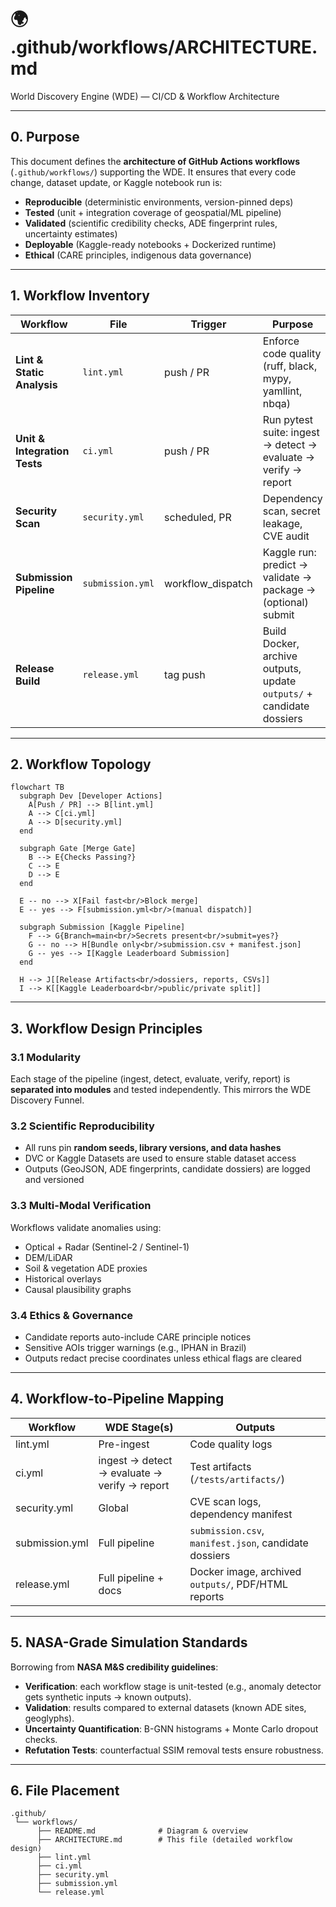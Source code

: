 # 🌍 .github/workflows/ARCHITECTURE.md

World Discovery Engine (WDE) — CI/CD & Workflow Architecture

---

## 0. Purpose

This document defines the **architecture of GitHub Actions workflows** (`.github/workflows/`) supporting the WDE.
It ensures that every code change, dataset update, or Kaggle notebook run is:

* **Reproducible** (deterministic environments, version-pinned deps)
* **Tested** (unit + integration coverage of geospatial/ML pipeline)
* **Validated** (scientific credibility checks, ADE fingerprint rules, uncertainty estimates)
* **Deployable** (Kaggle-ready notebooks + Dockerized runtime)
* **Ethical** (CARE principles, indigenous data governance)

---

## 1. Workflow Inventory

| Workflow                     | File             | Trigger            | Purpose                                                               |
| ---------------------------- | ---------------- | ------------------ | --------------------------------------------------------------------- |
| **Lint & Static Analysis**   | `lint.yml`       | push / PR          | Enforce code quality (ruff, black, mypy, yamllint, nbqa)              |
| **Unit & Integration Tests** | `ci.yml`         | push / PR          | Run pytest suite: ingest → detect → evaluate → verify → report        |
| **Security Scan**            | `security.yml`   | scheduled, PR      | Dependency scan, secret leakage, CVE audit                            |
| **Submission Pipeline**      | `submission.yml` | workflow\_dispatch | Kaggle run: predict → validate → package → (optional) submit          |
| **Release Build**            | `release.yml`    | tag push           | Build Docker, archive outputs, update `outputs/` + candidate dossiers |

---

## 2. Workflow Topology

```mermaid
flowchart TB
  subgraph Dev [Developer Actions]
    A[Push / PR] --> B[lint.yml]
    A --> C[ci.yml]
    A --> D[security.yml]
  end

  subgraph Gate [Merge Gate]
    B --> E{Checks Passing?}
    C --> E
    D --> E
  end

  E -- no --> X[Fail fast<br/>Block merge]
  E -- yes --> F[submission.yml<br/>(manual dispatch)]

  subgraph Submission [Kaggle Pipeline]
    F --> G{Branch=main<br/>Secrets present<br/>submit=yes?}
    G -- no --> H[Bundle only<br/>submission.csv + manifest.json]
    G -- yes --> I[Kaggle Leaderboard Submission]
  end

  H --> J[[Release Artifacts<br/>dossiers, reports, CSVs]]
  I --> K[[Kaggle Leaderboard<br/>public/private split]]
```

---

## 3. Workflow Design Principles

### 3.1 Modularity

Each stage of the pipeline (ingest, detect, evaluate, verify, report) is **separated into modules** and tested independently.
This mirrors the WDE Discovery Funnel.

### 3.2 Scientific Reproducibility

* All runs pin **random seeds, library versions, and data hashes**
* DVC or Kaggle Datasets are used to ensure stable dataset access
* Outputs (GeoJSON, ADE fingerprints, candidate dossiers) are logged and versioned

### 3.3 Multi-Modal Verification

Workflows validate anomalies using:

* Optical + Radar (Sentinel-2 / Sentinel-1)
* DEM/LiDAR
* Soil & vegetation ADE proxies
* Historical overlays
* Causal plausibility graphs

### 3.4 Ethics & Governance

* Candidate reports auto-include CARE principle notices
* Sensitive AOIs trigger warnings (e.g., IPHAN in Brazil)
* Outputs redact precise coordinates unless ethical flags are cleared

---

## 4. Workflow-to-Pipeline Mapping

| Workflow       | WDE Stage(s)                                 | Outputs                                               |
| -------------- | -------------------------------------------- | ----------------------------------------------------- |
| lint.yml       | Pre-ingest                                   | Code quality logs                                     |
| ci.yml         | ingest → detect → evaluate → verify → report | Test artifacts (`/tests/artifacts/`)                  |
| security.yml   | Global                                       | CVE scan logs, dependency manifest                    |
| submission.yml | Full pipeline                                | `submission.csv`, `manifest.json`, candidate dossiers |
| release.yml    | Full pipeline + docs                         | Docker image, archived `outputs/`, PDF/HTML reports   |

---

## 5. NASA-Grade Simulation Standards

Borrowing from **NASA M\&S credibility guidelines**:

* **Verification**: each workflow stage is unit-tested (e.g., anomaly detector gets synthetic inputs → known outputs).
* **Validation**: results compared to external datasets (known ADE sites, geoglyphs).
* **Uncertainty Quantification**: B-GNN histograms + Monte Carlo dropout checks.
* **Refutation Tests**: counterfactual SSIM removal tests ensure robustness.

---

## 6. File Placement

```
.github/
 └── workflows/
      ├── README.md              # Diagram & overview
      ├── ARCHITECTURE.md        # This file (detailed workflow design)
      ├── lint.yml
      ├── ci.yml
      ├── security.yml
      ├── submission.yml
      └── release.yml
```
